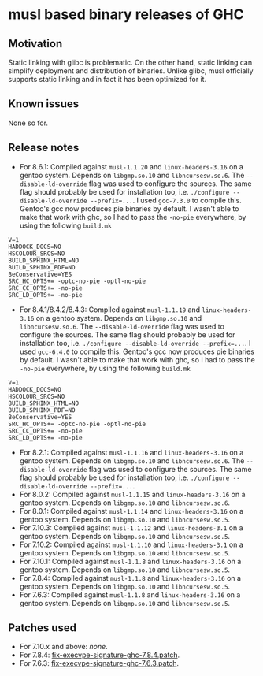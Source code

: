 # musl based binary releases of GHC

## Motivation

Static linking with glibc is problematic. On the other hand, static linking can simplify deployment and distribution of binaries. Unlike glibc, musl officially supports static linking and in fact it has been optimized for it.

## Known issues

None so for.

## Release notes

 * For 8.6.1: Compiled against `musl-1.1.20` and `linux-headers-3.16` on a gentoo system. Depends on `libgmp.so.10` and `libncursesw.so.6`. The `--disable-ld-override` flag was used to configure the sources. The same flag should probably be used for installation too, i.e. `./configure --disable-ld-override --prefix=...`. I used `gcc-7.3.0` to compile this. Gentoo's gcc now produces pie binaries by default. I wasn't able to make that work with ghc, so I had to pass the `-no-pie` everywhere, by using the following `build.mk`
 ```
V=1
HADDOCK_DOCS=NO
HSCOLOUR_SRCS=NO
BUILD_SPHINX_HTML=NO
BUILD_SPHINX_PDF=NO
BeConservative=YES
SRC_HC_OPTS+= -optc-no-pie -optl-no-pie
SRC_CC_OPTS+= -no-pie
SRC_LD_OPTS+= -no-pie
 ```
 * For 8.4.1/8.4.2/8.4.3: Compiled against `musl-1.1.19` and `linux-headers-3.16` on a gentoo system. Depends on `libgmp.so.10` and `libncursesw.so.6`. The `--disable-ld-override` flag was used to configure the sources. The same flag should probably be used for installation too, i.e. `./configure --disable-ld-override --prefix=...`. I used `gcc-6.4.0` to compile this. Gentoo's gcc now produces pie binaries by default. I wasn't able to make that work with ghc, so I had to pass the `-no-pie` everywhere, by using the following `build.mk`
 ```
V=1
HADDOCK_DOCS=NO
HSCOLOUR_SRCS=NO
BUILD_SPHINX_HTML=NO
BUILD_SPHINX_PDF=NO
BeConservative=YES
SRC_HC_OPTS+= -optc-no-pie -optl-no-pie
SRC_CC_OPTS+= -no-pie
SRC_LD_OPTS+= -no-pie
 ```
 * For 8.2.1: Compiled against `musl-1.1.16` and `linux-headers-3.16` on a gentoo system. Depends on `libgmp.so.10` and `libncursesw.so.6`. The `--disable-ld-override` flag was used to configure the sources. The same flag should probably be used for installation too, i.e. `./configure --disable-ld-override --prefix=...`.
 * For 8.0.2: Compiled against `musl-1.1.15` and `linux-headers-3.16` on a gentoo system. Depends on `libgmp.so.10` and `libncursesw.so.6`.
 * For 8.0.1: Compiled against `musl-1.1.14` and `linux-headers-3.16` on a gentoo system. Depends on `libgmp.so.10` and `libncursesw.so.5`.
 * For 7.10.3: Compiled against `musl-1.1.12` and `linux-headers-3.1` on a gentoo system. Depends on `libgmp.so.10` and `libncursesw.so.5`.
 * For 7.10.2: Compiled against `musl-1.1.10` and `linux-headers-3.1` on a gentoo system. Depends on `libgmp.so.10` and `libncursesw.so.5`.
 * For 7.10.1: Compiled against `musl-1.1.8` and `linux-headers-3.16` on a gentoo system. Depends on `libgmp.so.10` and `libncursesw.so.5`.
 * For 7.8.4: Compiled against `musl-1.1.8` and `linux-headers-3.16` on a gentoo system. Depends on `libgmp.so.10` and `libncursesw.so.5`.
 * For 7.6.3: Compiled against `musl-1.1.8` and `linux-headers-3.16` on a gentoo system. Depends on `libgmp.so.10` and `libncursesw.so.5`.

## Patches used

 * For 7.10.x and above: *none*.
 * For 7.8.4: [fix-execvpe-signature-ghc-7.8.4.patch](patches/fix-execvpe-signature-ghc-7.8.4.patch).
 * For 7.6.3: [fix-execvpe-signature-ghc-7.6.3.patch](patches/fix-execvpe-signature-ghc-7.6.3.patch).
